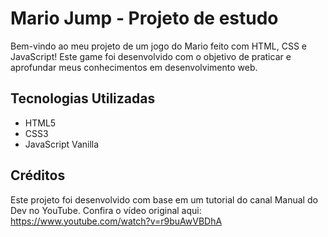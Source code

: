 # Mario Jump - Projeto de estudo
Bem-vindo ao meu projeto de um jogo do Mario feito com HTML, CSS e JavaScript!
Este game foi desenvolvido com o objetivo de praticar e aprofundar meus conhecimentos em desenvolvimento web.

## Tecnologias Utilizadas
- HTML5
- CSS3
- JavaScript Vanilla

## Créditos
Este projeto foi desenvolvido com base em um tutorial do canal Manual do Dev no YouTube.
Confira o vídeo original aqui: https://www.youtube.com/watch?v=r9buAwVBDhA


